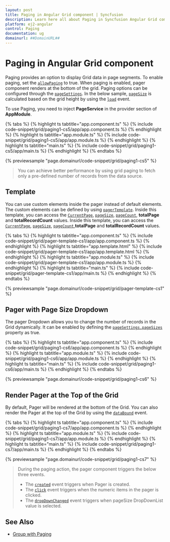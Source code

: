 ```yaml
---
layout: post
title: Paging in Angular Grid component | Syncfusion
description: Learn here all about Paging in Syncfusion Angular Grid component of Syncfusion Essential JS 2 and more.
platform: ej2-angular
control: Paging 
documentation: ug
domainurl: ##DomainURL##
---
```


# Paging in Angular Grid component

Paging provides an option to display Grid data in page segments. To enable paging, set the [`allowPaging`](https://ej2.syncfusion.com/angular/documentation/api/grid/#allowpaging) to true. When paging is enabled, pager component renders at the bottom of the grid. Paging options can be configured through the [`pageSettings`](https://ej2.syncfusion.com/angular/documentation/api/grid/pageSettings).
In the below sample, [`pageSize`](https://ej2.syncfusion.com/angular/documentation/api/grid/pageSettings/#pagesize) is calculated based on the grid height by using the [`load`](https://ej2.syncfusion.com/angular/documentation/api/grid/#load) event.

To use Paging, you need to inject **PageService** in the provider section of **AppModule**.

{% tabs %}
{% highlight ts tabtitle="app.component.ts" %}
{% include code-snippet/grid/paging1-cs5/app/app.component.ts %}
{% endhighlight %}
{% highlight ts tabtitle="app.module.ts" %}
{% include code-snippet/grid/paging1-cs5/app/app.module.ts %}
{% endhighlight %}
{% highlight ts tabtitle="main.ts" %}
{% include code-snippet/grid/paging1-cs5/app/main.ts %}
{% endhighlight %}
{% endtabs %}
  
{% previewsample "page.domainurl/code-snippet/grid/paging1-cs5" %}

> You can achieve better performance by using grid paging to fetch only a pre-defined number of records from the data source.

## Template

You can use custom elements inside the pager instead of default elements. The custom elements can be defined by using [`pagerTemplate`](https://ej2.syncfusion.com/angular/documentation/api/grid/pageSettings/#template). Inside this template, you can access the [`CurrentPage`](https://ej2.syncfusion.com/angular/documentation/api/grid/pageSettings/#currentpage), [`pageSize`](https://ej2.syncfusion.com/angular/documentation/api/grid/pageSettings/#pagesize), [`pageCount`](https://ej2.syncfusion.com/angular/documentation/api/grid/pageSettings/#pagecount), **totalPage** and **totalRecordCount** values.
Inside this template, you can access the [`CurrentPage`](https://ej2.syncfusion.com/angular/documentation/api/grid/pageSettings/#currentpage),
[`pageSize`](https://ej2.syncfusion.com/angular/documentation/api/grid/pageSettings/#pagesize),
[`pageCount`](https://ej2.syncfusion.com/angular/documentation/api/grid/pageSettings/#pagecount),**totalPage** and **totalRecordCount** values.

{% tabs %}
{% highlight ts tabtitle="app.component.ts" %}
{% include code-snippet/grid/pager-template-cs1/app/app.component.ts %}
{% endhighlight %}
{% highlight ts tabtitle="app.template.html" %}
{% include code-snippet/grid/pager-template-cs1/app/app.template.html %}
{% endhighlight %}
{% highlight ts tabtitle="app.module.ts" %}
{% include code-snippet/grid/pager-template-cs1/app/app.module.ts %}
{% endhighlight %}
{% highlight ts tabtitle="main.ts" %}
{% include code-snippet/grid/pager-template-cs1/app/main.ts %}
{% endhighlight %}
{% endtabs %}
  
{% previewsample "page.domainurl/code-snippet/grid/pager-template-cs1" %}

## Pager with Page Size Dropdown

The pager Dropdown allows you to change the number of records in the Grid dynamically. It can be enabled by defining the [`pageSettings.pageSizes`](https://ej2.syncfusion.com/angular/documentation/api/grid/pageSettings/#pagesizes) property as true.

{% tabs %}
{% highlight ts tabtitle="app.component.ts" %}
{% include code-snippet/grid/paging1-cs6/app/app.component.ts %}
{% endhighlight %}
{% highlight ts tabtitle="app.module.ts" %}
{% include code-snippet/grid/paging1-cs6/app/app.module.ts %}
{% endhighlight %}
{% highlight ts tabtitle="main.ts" %}
{% include code-snippet/grid/paging1-cs6/app/main.ts %}
{% endhighlight %}
{% endtabs %}
  
{% previewsample "page.domainurl/code-snippet/grid/paging1-cs6" %}

## Render Pager at the Top of the Grid

By default, Pager will be rendered at the bottom of the Grid. You can also render the Pager at the top of the Grid by using the [`dataBound`](https://ej2.syncfusion.com/angular/documentation/api/grid/#databound) event.

{% tabs %}
{% highlight ts tabtitle="app.component.ts" %}
{% include code-snippet/grid/paging1-cs7/app/app.component.ts %}
{% endhighlight %}
{% highlight ts tabtitle="app.module.ts" %}
{% include code-snippet/grid/paging1-cs7/app/app.module.ts %}
{% endhighlight %}
{% highlight ts tabtitle="main.ts" %}
{% include code-snippet/grid/paging1-cs7/app/main.ts %}
{% endhighlight %}
{% endtabs %}
  
{% previewsample "page.domainurl/code-snippet/grid/paging1-cs7" %}

> During the paging action, the pager component triggers the below three events.
> * The [`created`](https://ej2.syncfusion.com/angular/documentation/api/pager/pagerModel/#created) event triggers when Pager is created.
> * The [`click`](https://ej2.syncfusion.com/angular/documentation/api/pager/pagerModel/#click) event triggers when the numeric items in the pager is clicked.
> * The [`dropDownChanged`](https://ej2.syncfusion.com/angular/documentation/api/pager/pagerModel/#dropdownchanged) event triggers when pageSize DropDownList value is selected.

## See Also

* [Group with Paging](./grouping/grouping/#group-with-paging)
